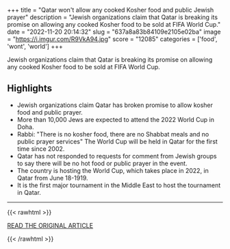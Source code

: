 +++
title = "Qatar won't allow any cooked Kosher food and public Jewish prayer"
description = "Jewish organizations claim that Qatar is breaking its promise on allowing any cooked Kosher food to be sold at FIFA World Cup."
date = "2022-11-20 20:14:32"
slug = "637a8a83b84109e2105e02ba"
image = "https://i.imgur.com/R9VkA94.jpg"
score = "12085"
categories = ['food', 'wont', 'world']
+++

Jewish organizations claim that Qatar is breaking its promise on allowing any cooked Kosher food to be sold at FIFA World Cup.

## Highlights

- Jewish organizations claim Qatar has broken promise to allow kosher food and public prayer.
- More than 10,000 Jews are expected to attend the 2022 World Cup in Doha.
- Rabbi: "There is no kosher food, there are no Shabbat meals and no public prayer services" The World Cup will be held in Qatar for the first time since 2002.
- Qatar has not responded to requests for comment from Jewish groups to say there will be no hot food or public prayer in the event.
- The country is hosting the World Cup, which takes place in 2022, in Qatar from June 18-1919.
- It is the first major tournament in the Middle East to host the tournament in Qatar.

---

{{< rawhtml >}}
  <p class="article-category">
    <a target="_blank" href="https://m.jpost.com/international/article-722891">READ THE ORIGINAL ARTICLE</a>
  </p>
{{< /rawhtml >}}
